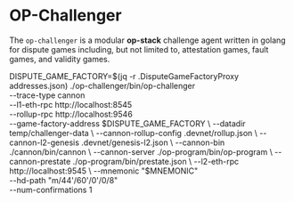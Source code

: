 # OP-Challenger

The `op-challenger` is a modular **op-stack** challenge agent written in
golang for dispute games including, but not limited to, attestation games,
fault games, and validity games.

DISPUTE_GAME_FACTORY=$(jq -r .DisputeGameFactoryProxy addresses.json)
./op-challenger/bin/op-challenger \
  --trace-type cannon \
  --l1-eth-rpc http://localhost:8545 \
  --rollup-rpc http://localhost:9546 \
  --game-factory-address $DISPUTE_GAME_FACTORY \
  --datadir temp/challenger-data \
  --cannon-rollup-config .devnet/rollup.json  \
  --cannon-l2-genesis .devnet/genesis-l2.json \
  --cannon-bin ./cannon/bin/cannon \
  --cannon-server ./op-program/bin/op-program \
  --cannon-prestate ./op-program/bin/prestate.json \
  --l2-eth-rpc http://localhost:9545 \
  --mnemonic "$MNEMONIC" \
  --hd-path "m/44'/60'/0'/0/8" \
  --num-confirmations 1
